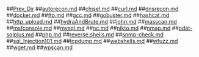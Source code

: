 ##[Prev_Dir](../../../../../)
##[autorecon.md](autorecon.md)
##[chisel.md](chisel.md)
##[curl.md](curl.md)
##[dnsrecon.md](dnsrecon.md)
##[docker.md](docker.md)
##[ftp.md](ftp.md)
##[gcc.md](gcc.md)
##[gobuster.md](gobuster.md)
##[hashcat.md](hashcat.md)
##[http_upload.md](http_upload.md)
##[hydraAndBrute.md](hydraAndBrute.md)
##[john.md](john.md)
##[masscan.md](masscan.md)
##[msfconsole.md](msfconsole.md)
##[mysql.md](mysql.md)
##[nc.md](nc.md)
##[nikto.md](nikto.md)
##[nmap.md](nmap.md)
##[odat-sqlplus.md](odat-sqlplus.md)
##[php.md](php.md)
##[reverse.shells.md](reverse.shells.md)
##[snmp-check.md](snmp-check.md)
##[sql_Injection101.md](sql_Injection101.md)
##[tcpdump.md](tcpdump.md)
##[webshells.md](webshells.md)
##[wfuzz.md](wfuzz.md)
##[wget.md](wget.md)
##[wpscan.md](wpscan.md)
